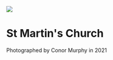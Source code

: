 <a href="https://juncture-digital.org"><img src="https://gitcdn.link/repo/jstor-labs/juncture/main/images/ve-button.png"></a>

<param ve-config header="header" main="now-and-then">

<param ve-compare manifest="https://iiif.juncture-digital.org/gh:kent-map/images/then-and-now/St_Martins_Priory_1905/manifest.json" region="pct:1,12,65,70">
<param ve-compare manifest=" gh:kent-map/images/then-and-now/St_Martins_Priory_2021/manifest.json" region=" pct:8,3.5,65,90">

# St Martin's Church

Photographed by Conor Murphy in 2021
